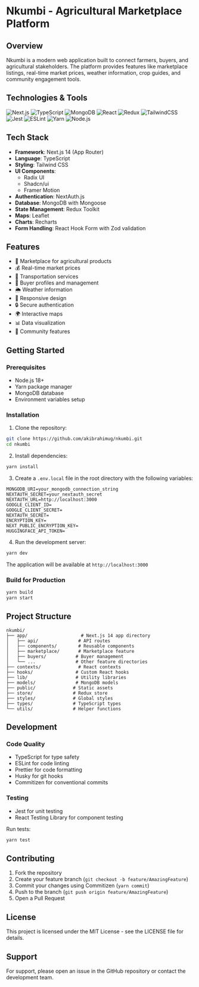 # Nkumbi - Agricultural Marketplace Platform

## Overview

Nkumbi is a modern web application built to connect farmers, buyers, and agricultural stakeholders. The platform provides features like marketplace listings, real-time market prices, weather information, crop guides, and community engagement tools.

## Technologies & Tools

![Next.js](https://img.shields.io/badge/Next.js-14-black?style=for-the-badge&logo=next.js&logoColor=white)
![TypeScript](https://img.shields.io/badge/TypeScript-007ACC?style=for-the-badge&logo=typescript&logoColor=white)
![MongoDB](https://img.shields.io/badge/MongoDB-4EA94B?style=for-the-badge&logo=mongodb&logoColor=white)
![React](https://img.shields.io/badge/React-20232A?style=for-the-badge&logo=react&logoColor=61DAFB)
![Redux](https://img.shields.io/badge/Redux-593D88?style=for-the-badge&logo=redux&logoColor=white)
![TailwindCSS](https://img.shields.io/badge/Tailwind_CSS-38B2AC?style=for-the-badge&logo=tailwind-css&logoColor=white)
![Jest](https://img.shields.io/badge/Jest-C21325?style=for-the-badge&logo=jest&logoColor=white)
![ESLint](https://img.shields.io/badge/ESLint-4B3263?style=for-the-badge&logo=eslint&logoColor=white)
![Yarn](https://img.shields.io/badge/Yarn-2C8EBB?style=for-the-badge&logo=yarn&logoColor=white)
![Node.js](https://img.shields.io/badge/Node.js-339933?style=for-the-badge&logo=nodedotjs&logoColor=white)

## Tech Stack

- **Framework**: Next.js 14 (App Router)
- **Language**: TypeScript
- **Styling**: Tailwind CSS
- **UI Components**:
  - Radix UI
  - Shadcn/ui
  - Framer Motion
- **Authentication**: NextAuth.js
- **Database**: MongoDB with Mongoose
- **State Management**: Redux Toolkit
- **Maps**: Leaflet
- **Charts**: Recharts
- **Form Handling**: React Hook Form with Zod validation

## Features

- 🌾 Marketplace for agricultural products
- 💰 Real-time market prices
- 🚛 Transportation services
- 👥 Buyer profiles and management
- 🌦️ Weather information
- 📱 Responsive design
- 🔒 Secure authentication
- 🌍 Interactive maps
- 📊 Data visualization
- 💬 Community features

## Getting Started

### Prerequisites

- Node.js 18+
- Yarn package manager
- MongoDB database
- Environment variables setup

### Installation

1. Clone the repository:

```bash
git clone https://github.com/akibrahimug/nkumbi.git
cd nkumbi
```

2. Install dependencies:

```bash
yarn install
```

3. Create a `.env.local` file in the root directory with the following variables:

```env
MONGODB_URI=your_mongodb_connection_string
NEXTAUTH_SECRET=your_nextauth_secret
NEXTAUTH_URL=http://localhost:3000
GOOGLE_CLIENT_ID=
GOOGLE_CLIENT_SECRET=
NEXTAUTH_SECRET=
ENCRYPTION_KEY=
NEXT_PUBLIC_ENCRYPTION_KEY=
HUGGINGFACE_API_TOKEN=
```

4. Run the development server:

```bash
yarn dev
```

The application will be available at `http://localhost:3000`

### Build for Production

```bash
yarn build
yarn start
```

## Project Structure

```
nkumbi/
├── app/                    # Next.js 14 app directory
│   ├── api/               # API routes
│   ├── components/        # Reusable components
│   ├── marketplace/       # Marketplace feature
│   ├── buyers/           # Buyer management
│   └── ...               # Other feature directories
├── contexts/              # React contexts
├── hooks/                # Custom React hooks
├── lib/                  # Utility libraries
├── models/               # MongoDB models
├── public/              # Static assets
├── store/               # Redux store
├── styles/              # Global styles
├── types/               # TypeScript types
└── utils/               # Helper functions
```

## Development

### Code Quality

- TypeScript for type safety
- ESLint for code linting
- Prettier for code formatting
- Husky for git hooks
- Commitizen for conventional commits

### Testing

- Jest for unit testing
- React Testing Library for component testing

Run tests:

```bash
yarn test
```

## Contributing

1. Fork the repository
2. Create your feature branch (`git checkout -b feature/AmazingFeature`)
3. Commit your changes using Commitizen (`yarn commit`)
4. Push to the branch (`git push origin feature/AmazingFeature`)
5. Open a Pull Request

## License

This project is licensed under the MIT License - see the LICENSE file for details.

## Support

For support, please open an issue in the GitHub repository or contact the development team.
